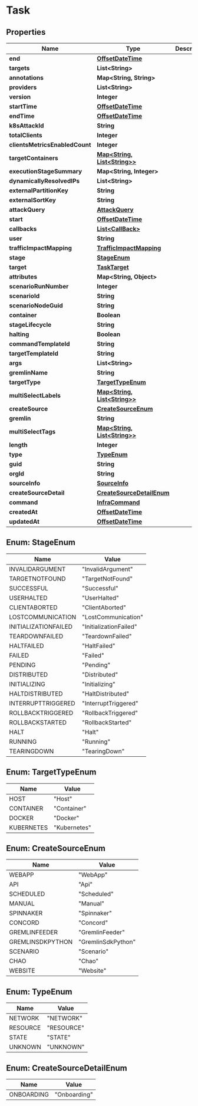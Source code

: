 
# Task

## Properties
Name | Type | Description | Notes
------------ | ------------- | ------------- | -------------
**end** | [**OffsetDateTime**](OffsetDateTime.md) |  |  [optional]
**targets** | **List&lt;String&gt;** |  |  [optional]
**annotations** | **Map&lt;String, String&gt;** |  |  [optional]
**providers** | **List&lt;String&gt;** |  |  [optional]
**version** | **Integer** |  |  [optional]
**startTime** | [**OffsetDateTime**](OffsetDateTime.md) |  |  [optional]
**endTime** | [**OffsetDateTime**](OffsetDateTime.md) |  |  [optional]
**k8sAttackId** | **String** |  |  [optional]
**totalClients** | **Integer** |  |  [optional]
**clientsMetricsEnabledCount** | **Integer** |  |  [optional]
**targetContainers** | [**Map&lt;String, List&lt;String&gt;&gt;**](List.md) |  |  [optional]
**executionStageSummary** | **Map&lt;String, Integer&gt;** |  |  [optional]
**dynamicallyResolvedIPs** | **List&lt;String&gt;** |  |  [optional]
**externalPartitionKey** | **String** |  |  [optional]
**externalSortKey** | **String** |  |  [optional]
**attackQuery** | [**AttackQuery**](AttackQuery.md) |  |  [optional]
**start** | [**OffsetDateTime**](OffsetDateTime.md) |  |  [optional]
**callbacks** | [**List&lt;CallBack&gt;**](CallBack.md) |  |  [optional]
**user** | **String** |  |  [optional]
**trafficImpactMapping** | [**TrafficImpactMapping**](TrafficImpactMapping.md) |  |  [optional]
**stage** | [**StageEnum**](#StageEnum) |  |  [optional]
**target** | [**TaskTarget**](TaskTarget.md) |  |  [optional]
**attributes** | **Map&lt;String, Object&gt;** |  |  [optional]
**scenarioRunNumber** | **Integer** |  |  [optional]
**scenarioId** | **String** |  |  [optional]
**scenarioNodeGuid** | **String** |  |  [optional]
**container** | **Boolean** |  |  [optional]
**stageLifecycle** | **String** |  |  [optional]
**halting** | **Boolean** |  |  [optional]
**commandTemplateId** | **String** |  |  [optional]
**targetTemplateId** | **String** |  |  [optional]
**args** | **List&lt;String&gt;** |  |  [optional]
**gremlinName** | **String** |  |  [optional]
**targetType** | [**TargetTypeEnum**](#TargetTypeEnum) |  |  [optional]
**multiSelectLabels** | [**Map&lt;String, List&lt;String&gt;&gt;**](List.md) |  |  [optional]
**createSource** | [**CreateSourceEnum**](#CreateSourceEnum) |  |  [optional]
**gremlin** | **String** |  |  [optional]
**multiSelectTags** | [**Map&lt;String, List&lt;String&gt;&gt;**](List.md) |  |  [optional]
**length** | **Integer** |  |  [optional]
**type** | [**TypeEnum**](#TypeEnum) |  |  [optional]
**guid** | **String** |  |  [optional]
**orgId** | **String** |  |  [optional]
**sourceInfo** | [**SourceInfo**](SourceInfo.md) |  |  [optional]
**createSourceDetail** | [**CreateSourceDetailEnum**](#CreateSourceDetailEnum) |  |  [optional]
**command** | [**InfraCommand**](InfraCommand.md) |  |  [optional]
**createdAt** | [**OffsetDateTime**](OffsetDateTime.md) |  |  [optional]
**updatedAt** | [**OffsetDateTime**](OffsetDateTime.md) |  |  [optional]


<a name="StageEnum"></a>
## Enum: StageEnum
Name | Value
---- | -----
INVALIDARGUMENT | &quot;InvalidArgument&quot;
TARGETNOTFOUND | &quot;TargetNotFound&quot;
SUCCESSFUL | &quot;Successful&quot;
USERHALTED | &quot;UserHalted&quot;
CLIENTABORTED | &quot;ClientAborted&quot;
LOSTCOMMUNICATION | &quot;LostCommunication&quot;
INITIALIZATIONFAILED | &quot;InitializationFailed&quot;
TEARDOWNFAILED | &quot;TeardownFailed&quot;
HALTFAILED | &quot;HaltFailed&quot;
FAILED | &quot;Failed&quot;
PENDING | &quot;Pending&quot;
DISTRIBUTED | &quot;Distributed&quot;
INITIALIZING | &quot;Initializing&quot;
HALTDISTRIBUTED | &quot;HaltDistributed&quot;
INTERRUPTTRIGGERED | &quot;InterruptTriggered&quot;
ROLLBACKTRIGGERED | &quot;RollbackTriggered&quot;
ROLLBACKSTARTED | &quot;RollbackStarted&quot;
HALT | &quot;Halt&quot;
RUNNING | &quot;Running&quot;
TEARINGDOWN | &quot;TearingDown&quot;


<a name="TargetTypeEnum"></a>
## Enum: TargetTypeEnum
Name | Value
---- | -----
HOST | &quot;Host&quot;
CONTAINER | &quot;Container&quot;
DOCKER | &quot;Docker&quot;
KUBERNETES | &quot;Kubernetes&quot;


<a name="CreateSourceEnum"></a>
## Enum: CreateSourceEnum
Name | Value
---- | -----
WEBAPP | &quot;WebApp&quot;
API | &quot;Api&quot;
SCHEDULED | &quot;Scheduled&quot;
MANUAL | &quot;Manual&quot;
SPINNAKER | &quot;Spinnaker&quot;
CONCORD | &quot;Concord&quot;
GREMLINFEEDER | &quot;GremlinFeeder&quot;
GREMLINSDKPYTHON | &quot;GremlinSdkPython&quot;
SCENARIO | &quot;Scenario&quot;
CHAO | &quot;Chao&quot;
WEBSITE | &quot;Website&quot;


<a name="TypeEnum"></a>
## Enum: TypeEnum
Name | Value
---- | -----
NETWORK | &quot;NETWORK&quot;
RESOURCE | &quot;RESOURCE&quot;
STATE | &quot;STATE&quot;
UNKNOWN | &quot;UNKNOWN&quot;


<a name="CreateSourceDetailEnum"></a>
## Enum: CreateSourceDetailEnum
Name | Value
---- | -----
ONBOARDING | &quot;Onboarding&quot;



